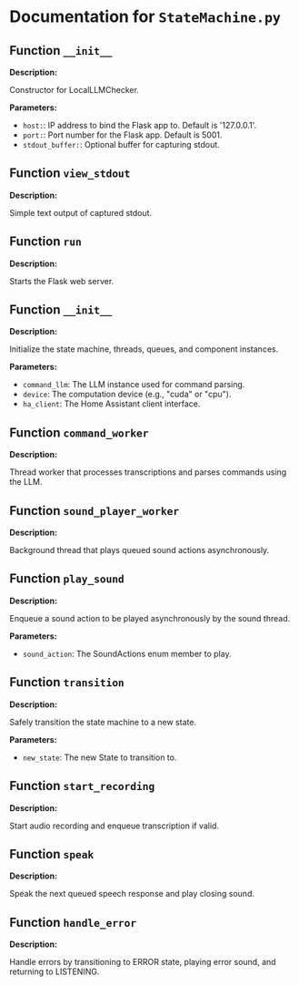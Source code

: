 # Documentation for `StateMachine.py`

## Function `__init__`

**Description:**

Constructor for LocalLLMChecker.

**Parameters:**

- `host:`: IP address to bind the Flask app to. Default is '127.0.0.1'.
- `port:`: Port number for the Flask app. Default is 5001.
- `stdout_buffer:`: Optional buffer for capturing stdout.

## Function `view_stdout`

**Description:**

Simple text output of captured stdout.


## Function `run`

**Description:**

Starts the Flask web server.


## Function `__init__`

**Description:**

Initialize the state machine, threads, queues, and component instances.

**Parameters:**

- `command_llm`: The LLM instance used for command parsing.
- `device`: The computation device (e.g., "cuda" or "cpu").
- `ha_client`: The Home Assistant client interface.

## Function `command_worker`

**Description:**

Thread worker that processes transcriptions and parses commands using the LLM.


## Function `sound_player_worker`

**Description:**

Background thread that plays queued sound actions asynchronously.


## Function `play_sound`

**Description:**

Enqueue a sound action to be played asynchronously by the sound thread.

**Parameters:**

- `sound_action`: The SoundActions enum member to play.

## Function `transition`

**Description:**

Safely transition the state machine to a new state.

**Parameters:**

- `new_state`: The new State to transition to.

## Function `start_recording`

**Description:**

Start audio recording and enqueue transcription if valid.


## Function `speak`

**Description:**

Speak the next queued speech response and play closing sound.


## Function `handle_error`

**Description:**

Handle errors by transitioning to ERROR state, playing error sound, and returning to LISTENING.


